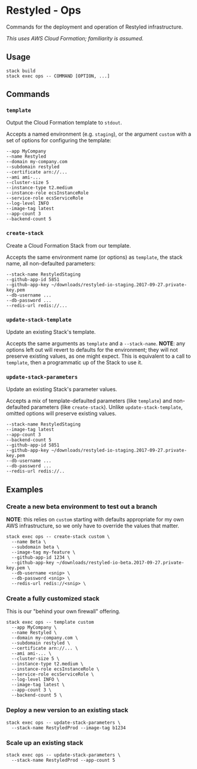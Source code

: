 # Restyled - Ops

Commands for the deployment and operation of Restyled infrastructure.

*This uses AWS Cloud Formation; familiarity is assumed.*

## Usage

```console
stack build
stack exec ops -- COMMAND [OPTION, ...]
```

## Commands

### `template`

Output the Cloud Formation template to `stdout`.

Accepts a named environment (e.g. `staging`), or the argument `custom` with a
set of options for configuring the template:

```
--app MyCompany
--name Restyled
--domain my-company.com
--subdomain restyled
--certificate arn://...
--ami ami-...
--cluster-size 5
--instance-type t2.medium
--instance-role ecsInstanceRole
--service-role ecsServiceRole
--log-level INFO
--image-tag latest
--app-count 3
--backend-count 5
```

### `create-stack`

Create a Cloud Formation Stack from our template.

Accepts the same environment name (or options) as `template`, the stack name,
all non-defaulted parameters:

```
--stack-name RestyledStaging
--github-app-id 5851
--github-app-key ~/downloads/restyled-io-staging.2017-09-27.private-key.pem
--db-username ...
--db-password ...
--redis-url redis://...
```

### `update-stack-template`

Update an existing Stack's template.

Accepts the same arguments as `template` and a `--stack-name`. **NOTE**: any
options left out will revert to defaults for the environment; they will not
preserve existing values, as one might expect. This is equivalent to a call to
`template`, then a programmatic up of the Stack to use it.

### `update-stack-parameters`

Update an existing Stack's parameter values.

Accepts a mix of template-defaulted parameters (like `template`) and
non-defaulted parameters (like `create-stack`). Unlike `update-stack-template`,
omitted options will preserve existing values.

```
--stack-name RestyledStaging
--image-tag latest
--app-count 3
--backend-count 5
--github-app-id 5851
--github-app-key ~/downloads/restyled-io-staging.2017-09-27.private-key.pem
--db-username ...
--db-password ...
--redis-url redis://..
```

## Examples

### Create a new beta environment to test out a branch

**NOTE**: this relies on `custom` starting with defaults appropriate for my own
AWS infrastructure, so we only have to override the values that matter.

```console
stack exec ops -- create-stack custom \
  --name Beta \
  --subdomain beta \
  --image-tag my-feature \
  --github-app-id 1234 \
  --github-app-key ~/downloads/restyled-io-beta.2017-09-27.private-key.pem \
  --db-username <snip> \
  --db-password <snip> \
  --redis-url redis://<snip> \
```

### Create a fully customized stack

This is our "behind your own firewall" offering.

```console
stack exec ops -- template custom
  --app MyCompany \
  --name Restyled \
  --domain my-company.com \
  --subdomain restyled \
  --certificate arn://... \
  --ami ami-... \
  --cluster-size 5 \
  --instance-type t2.medium \
  --instance-role ecsInstanceRole \
  --service-role ecsServiceRole \
  --log-level INFO \
  --image-tag latest \
  --app-count 3 \
  --backend-count 5 \
```

### Deploy a new version to an existing stack

```console
stack exec ops -- update-stack-parameters \
  --stack-name RestyledProd --image-tag b1234
```

### Scale up an existing stack

```console
stack exec ops -- update-stack-parameters \
  --stack-name RestyledProd --app-count 5
```
